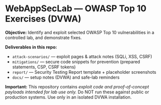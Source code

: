 # WebAppSecLab — OWASP Top 10 Exercises (DVWA)

**Objective:** Identify and exploit selected OWASP Top 10 vulnerabilities in a controlled lab, and demonstrate fixes.

**Deliverables in this repo:**
- `attack-scenarios/` — exploit pages & attack notes (SQLi, XSS, CSRF)
- `mitigations/` — secure code snippets for prevention (prepared statements, CSP, CSRF tokens)
- `report/` — Security Testing Report template + placeholder screenshots
- `docs/` — setup notes (DVWA) and safe-lab reminders

**Important:** This repository contains *exploit code and proof-of-concept payloads intended for lab use only.* Do NOT run these against public or production systems. Use only in an isolated DVWA installation.

